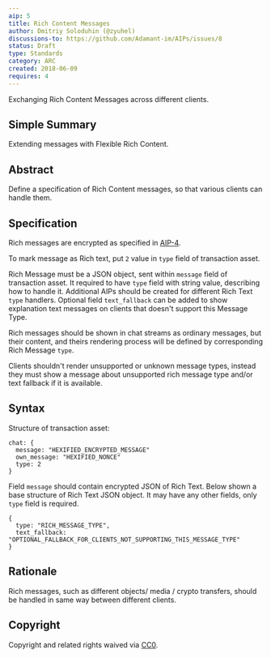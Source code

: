 ```yaml
---
aip: 5
title: Rich Content Messages
author: Dmitriy Soloduhin (@zyuhel)
discussions-to: https://github.com/Adamant-im/AIPs/issues/8
status: Draft
type: Standards
category: ARC
created: 2018-06-09
requires: 4
---
```


Exchanging Rich Content Messages across different clients.

## Simple Summary
Extending messages with Flexible Rich Content.

## Abstract
Define a specification of Rich Content messages, so that various clients can handle them. 


## Specification
Rich messages are encrypted as specified in [AIP-4](https://github.com/Adamant-im/AIPs/blob/master/AIPS/aip-4.md).

To mark message as Rich text, put `2` value in `type` field of transaction asset.

Rich Message must be a JSON object, sent within `message` field of transaction asset. It required to have `type` field with string value, describing how to handle it. Additional AIPs should be created for different Rich Text `type` handlers. Optional field `text_fallback` can be added to show explanation text messages on clients that doesn't support this Message Type. 

Rich messages should be shown in chat streams as ordinary messages, but their content, and theirs rendering process will be defined by corresponding Rich Message `type`.

Clients shouldn't render unsupported or unknown message types, instead they must show a message about unsupported rich message type and/or text fallback if it is available.

## Syntax

Structure of transaction asset:
````
chat: {
  message: "HEXIFIED_ENCRYPTED_MESSAGE"
  own_message: "HEXIFIED_NONCE"
  type: 2
}
````

Field `message` should contain encrypted JSON of Rich Text. Below shown a base structure of Rich Text JSON object. It may have any other fields, only `type` field is required.
````
{
  type: "RICH_MESSAGE_TYPE",
  text_fallback: "OPTIONAL_FALLBACK_FOR_CLIENTS_NOT_SUPPORTING_THIS_MESSAGE_TYPE"
}
````

## Rationale
Rich messages, such as different objects/ media / crypto transfers, should be handled in same way between different clients. 


## Copyright
Copyright and related rights waived via [CC0](https://creativecommons.org/publicdomain/zero/1.0/).
